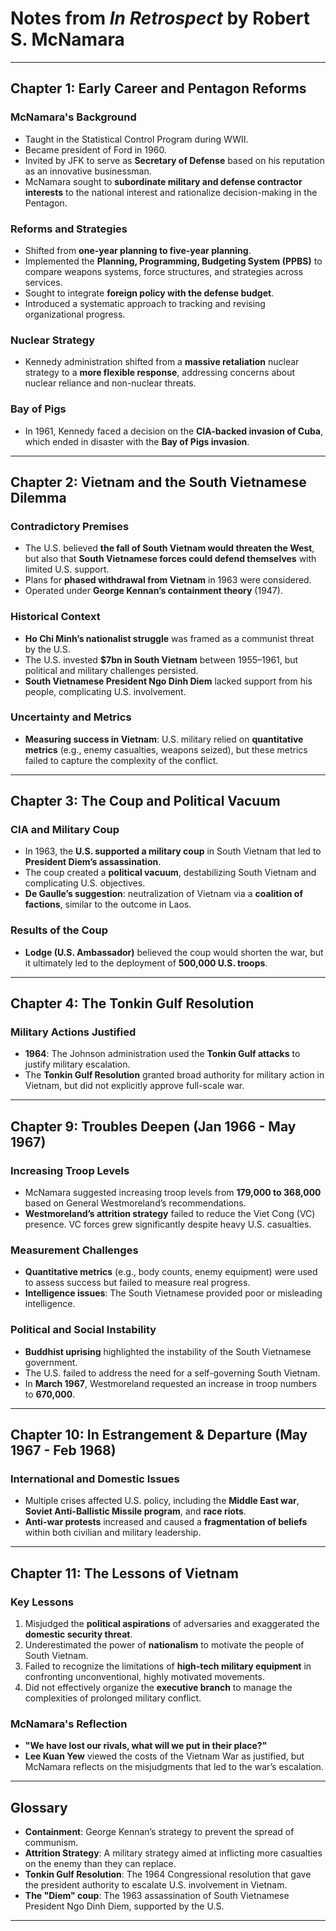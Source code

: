 # Notes from *In Retrospect* by Robert S. McNamara

---

## **Chapter 1: Early Career and Pentagon Reforms**
### **McNamara's Background**
- Taught in the Statistical Control Program during WWII.
- Became president of Ford in 1960.
- Invited by JFK to serve as **Secretary of Defense** based on his reputation as an innovative businessman.
- McNamara sought to **subordinate military and defense contractor interests** to the national interest and rationalize decision-making in the Pentagon.

### **Reforms and Strategies**
- Shifted from **one-year planning to five-year planning**.
- Implemented the **Planning, Programming, Budgeting System (PPBS)** to compare weapons systems, force structures, and strategies across services.
- Sought to integrate **foreign policy with the defense budget**.
- Introduced a systematic approach to tracking and revising organizational progress.

### **Nuclear Strategy**
- Kennedy administration shifted from a **massive retaliation** nuclear strategy to a **more flexible response**, addressing concerns about nuclear reliance and non-nuclear threats.

### **Bay of Pigs**
- In 1961, Kennedy faced a decision on the **CIA-backed invasion of Cuba**, which ended in disaster with the **Bay of Pigs invasion**.

---

## **Chapter 2: Vietnam and the South Vietnamese Dilemma**
### **Contradictory Premises**
- The U.S. believed **the fall of South Vietnam would threaten the West**, but also that **South Vietnamese forces could defend themselves** with limited U.S. support.
- Plans for **phased withdrawal from Vietnam** in 1963 were considered.
- Operated under **George Kennan’s containment theory** (1947).

### **Historical Context**
- **Ho Chi Minh’s nationalist struggle** was framed as a communist threat by the U.S.
- The U.S. invested **$7bn in South Vietnam** between 1955–1961, but political and military challenges persisted.
- **South Vietnamese President Ngo Dinh Diem** lacked support from his people, complicating U.S. involvement.

### **Uncertainty and Metrics**
- **Measuring success in Vietnam**: U.S. military relied on **quantitative metrics** (e.g., enemy casualties, weapons seized), but these metrics failed to capture the complexity of the conflict.

---

## **Chapter 3: The Coup and Political Vacuum**
### **CIA and Military Coup**
- In 1963, the **U.S. supported a military coup** in South Vietnam that led to **President Diem’s assassination**.
- The coup created a **political vacuum**, destabilizing South Vietnam and complicating U.S. objectives.
- **De Gaulle’s suggestion**: neutralization of Vietnam via a **coalition of factions**, similar to the outcome in Laos.

### **Results of the Coup**
- **Lodge (U.S. Ambassador)** believed the coup would shorten the war, but it ultimately led to the deployment of **500,000 U.S. troops**.

---

## **Chapter 4: The Tonkin Gulf Resolution**
### **Military Actions Justified**
- **1964**: The Johnson administration used the **Tonkin Gulf attacks** to justify military escalation.
- The **Tonkin Gulf Resolution** granted broad authority for military action in Vietnam, but did not explicitly approve full-scale war.

---

## **Chapter 9: Troubles Deepen (Jan 1966 - May 1967)**
### **Increasing Troop Levels**
- McNamara suggested increasing troop levels from **179,000 to 368,000** based on General Westmoreland’s recommendations.
- **Westmoreland’s attrition strategy** failed to reduce the Viet Cong (VC) presence. VC forces grew significantly despite heavy U.S. casualties.

### **Measurement Challenges**
- **Quantitative metrics** (e.g., body counts, enemy equipment) were used to assess success but failed to measure real progress.
- **Intelligence issues**: The South Vietnamese provided poor or misleading intelligence.

### **Political and Social Instability**
- **Buddhist uprising** highlighted the instability of the South Vietnamese government.
- The U.S. failed to address the need for a self-governing South Vietnam.
- In **March 1967**, Westmoreland requested an increase in troop numbers to **670,000**.

---

## **Chapter 10: In Estrangement & Departure (May 1967 - Feb 1968)**
### **International and Domestic Issues**
- Multiple crises affected U.S. policy, including the **Middle East war**, **Soviet Anti-Ballistic Missile program**, and **race riots**.
- **Anti-war protests** increased and caused a **fragmentation of beliefs** within both civilian and military leadership.

---

## **Chapter 11: The Lessons of Vietnam**
### **Key Lessons**
1. Misjudged the **political aspirations** of adversaries and exaggerated the **domestic security threat**.
2. Underestimated the power of **nationalism** to motivate the people of South Vietnam.
3. Failed to recognize the limitations of **high-tech military equipment** in confronting unconventional, highly motivated movements.
4. Did not effectively organize the **executive branch** to manage the complexities of prolonged military conflict.

### **McNamara's Reflection**
- **"We have lost our rivals, what will we put in their place?"**
- **Lee Kuan Yew** viewed the costs of the Vietnam War as justified, but McNamara reflects on the misjudgments that led to the war’s escalation.

---

## **Glossary**
- **Containment**: George Kennan’s strategy to prevent the spread of communism.
- **Attrition Strategy**: A military strategy aimed at inflicting more casualties on the enemy than they can replace.
- **Tonkin Gulf Resolution**: The 1964 Congressional resolution that gave the president authority to escalate U.S. involvement in Vietnam.
- **The "Diem" coup**: The 1963 assassination of South Vietnamese President Ngo Dinh Diem, supported by the U.S.

---
